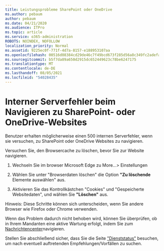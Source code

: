 ```yaml
---
title: Leistungsprobleme SharePoint oder OneDrive
ms.author: pebaum
author: pebaum
ms.date: 04/21/2020
ms.audience: ITPro
ms.topic: article
ms.service: o365-administration
ROBOTS: NOINDEX, NOFOLLOW
localization_priority: Normal
ms.assetid: 9225ec0f-771f-4d7a-8157-e188953107aa
ms.openlocfilehash: 00516d08384cd29de46c7f49bcd673f285d56a8c349fc2adefa5ea2173abd7b6
ms.sourcegitcommit: b5f7da89a650d2915dc652449623c78be6247175
ms.translationtype: MT
ms.contentlocale: de-DE
ms.lasthandoff: 08/05/2021
ms.locfileid: "54028435"
---
```

# <a name="internal-server-error-when-navigating-to-sharepoint-or-onedrive-sites"></a>Interner Serverfehler beim Navigieren zu SharePoint- oder OneDrive-Websites

Benutzer erhalten möglicherweise einen 500 internen Serverfehler, wenn sie versuchen, zu SharePoint oder OneDrive Websites zu navigieren. 

Versuchen Sie, den Browsercache zu löschen, bevor Sie zur Website navigieren.


1. Wechseln Sie im browser Microsoft Edge zu More...> Einstellungen

2. Wählen Sie unter "Browserdaten löschen" die Option **"Zu löschende** Elemente auswählen" aus.

3. Aktivieren Sie das Kontrollkästchen "Cookies" und "Gespeicherte Websitedaten", und wählen Sie **"Löschen"** aus.

Hinweis: Diese Schritte können sich unterscheiden, wenn Sie andere Browser wie Firefox oder Chrome verwenden.

Wenn das Problem dadurch nicht behoben wird, können Sie überprüfen, ob in Ihrem Mandanten eine aktive Wartung erfolgt, indem Sie zum [Nachrichtencenter](https://portal.office.com/adminportal/home#/MessageCenter)navigieren.

Stellen Sie abschließend sicher, dass Sie die Seite ["Dienststatus"](https://portal.office.com/adminportal/home#/servicehealth) besuchen, um nach eventuell auftretenden Empfehlungen/Vorfällen zu suchen.

